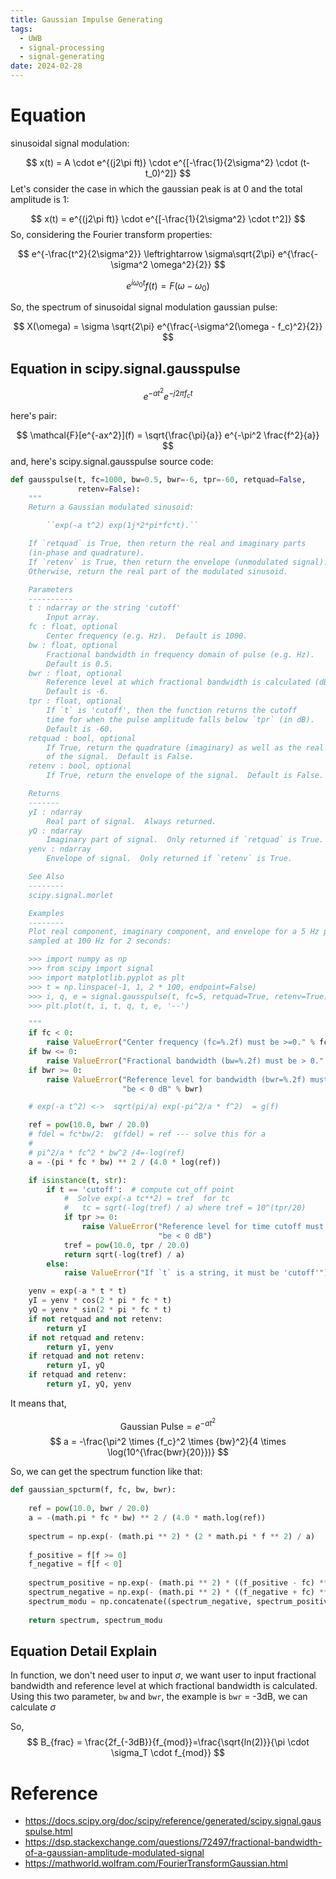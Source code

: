 ```yaml
---
title: Gaussian Impulse Generating
tags:
  - UWB
  - signal-processing
  - signal-generating
date: 2024-02-28
---
```

# Equation

sinusoidal signal modulation:

$$
x(t) = A \cdot e^{(j2\pi ft)} \cdot e^{[-\frac{1}{2\sigma^2} \cdot (t-t_0)^2]}
$$
Let's consider the case in which the gaussian peak is at 0 and the total amplitude is 1:

$$
x(t) = e^{(j2\pi ft)} \cdot e^{[-\frac{1}{2\sigma^2} \cdot t^2]}
$$
So, considering the Fourier transform properties:

$$
e^{-\frac{t^2}{2\sigma^2}} \leftrightarrow \sigma\sqrt{2\pi} e^{\frac{-\sigma^2 \omega^2}{2}}
$$

$$
e^{i\omega_0 t} f(t) = F(\omega - \omega_0)
$$

So, the spectrum of sinusoidal signal modulation gaussian pulse:

$$
X(\omega) = \sigma \sqrt{2\pi} e^{\frac{-\sigma^2(\omega - f_c)^2}{2}}
$$

## Equation in scipy.signal.gausspulse

$$
e^{-a t^2} e^{-j2\pi f_c t}
$$

here's pair:

$$
\mathcal{F}[e^{-ax^2}](f) = \sqrt{\frac{\pi}{a}} e^{-\pi^2 \frac{f^2}{a}}
$$
and, here's scipy.signal.gausspulse source code:

```python
def gausspulse(t, fc=1000, bw=0.5, bwr=-6, tpr=-60, retquad=False,
               retenv=False):
    """
    Return a Gaussian modulated sinusoid:

        ``exp(-a t^2) exp(1j*2*pi*fc*t).``

    If `retquad` is True, then return the real and imaginary parts
    (in-phase and quadrature).
    If `retenv` is True, then return the envelope (unmodulated signal).
    Otherwise, return the real part of the modulated sinusoid.

    Parameters
    ----------
    t : ndarray or the string 'cutoff'
        Input array.
    fc : float, optional
        Center frequency (e.g. Hz).  Default is 1000.
    bw : float, optional
        Fractional bandwidth in frequency domain of pulse (e.g. Hz).
        Default is 0.5.
    bwr : float, optional
        Reference level at which fractional bandwidth is calculated (dB).
        Default is -6.
    tpr : float, optional
        If `t` is 'cutoff', then the function returns the cutoff
        time for when the pulse amplitude falls below `tpr` (in dB).
        Default is -60.
    retquad : bool, optional
        If True, return the quadrature (imaginary) as well as the real part
        of the signal.  Default is False.
    retenv : bool, optional
        If True, return the envelope of the signal.  Default is False.

    Returns
    -------
    yI : ndarray
        Real part of signal.  Always returned.
    yQ : ndarray
        Imaginary part of signal.  Only returned if `retquad` is True.
    yenv : ndarray
        Envelope of signal.  Only returned if `retenv` is True.

    See Also
    --------
    scipy.signal.morlet

    Examples
    --------
    Plot real component, imaginary component, and envelope for a 5 Hz pulse,
    sampled at 100 Hz for 2 seconds:

    >>> import numpy as np
    >>> from scipy import signal
    >>> import matplotlib.pyplot as plt
    >>> t = np.linspace(-1, 1, 2 * 100, endpoint=False)
    >>> i, q, e = signal.gausspulse(t, fc=5, retquad=True, retenv=True)
    >>> plt.plot(t, i, t, q, t, e, '--')

    """
    if fc < 0:
        raise ValueError("Center frequency (fc=%.2f) must be >=0." % fc)
    if bw <= 0:
        raise ValueError("Fractional bandwidth (bw=%.2f) must be > 0." % bw)
    if bwr >= 0:
        raise ValueError("Reference level for bandwidth (bwr=%.2f) must "
                         "be < 0 dB" % bwr)

    # exp(-a t^2) <->  sqrt(pi/a) exp(-pi^2/a * f^2)  = g(f)

    ref = pow(10.0, bwr / 20.0)
    # fdel = fc*bw/2:  g(fdel) = ref --- solve this for a
    #
    # pi^2/a * fc^2 * bw^2 /4=-log(ref)
    a = -(pi * fc * bw) ** 2 / (4.0 * log(ref))

    if isinstance(t, str):
        if t == 'cutoff':  # compute cut_off point
            #  Solve exp(-a tc**2) = tref  for tc
            #   tc = sqrt(-log(tref) / a) where tref = 10^(tpr/20)
            if tpr >= 0:
                raise ValueError("Reference level for time cutoff must "
                                 "be < 0 dB")
            tref = pow(10.0, tpr / 20.0)
            return sqrt(-log(tref) / a)
        else:
            raise ValueError("If `t` is a string, it must be 'cutoff'")

    yenv = exp(-a * t * t)
    yI = yenv * cos(2 * pi * fc * t)
    yQ = yenv * sin(2 * pi * fc * t)
    if not retquad and not retenv:
        return yI
    if not retquad and retenv:
        return yI, yenv
    if retquad and not retenv:
        return yI, yQ
    if retquad and retenv:
        return yI, yQ, yenv

```


It means that,

$$
\text{Gaussian Pulse} = e^{-a t^2}
$$
$$
a = -\frac{\pi^2 \times {f_c}^2 \times {bw}^2}{4 \times \log(10^{\frac{bwr}{20}})}
$$


So, we can get the spectrum function like that:

```python
def gaussian_spcturm(f, fc, bw, bwr):
    
    ref = pow(10.0, bwr / 20.0)
    a = -(math.pi * fc * bw) ** 2 / (4.0 * math.log(ref))
    
    spectrum = np.exp(- (math.pi ** 2) * (2 * math.pi * f ** 2) / a)
    
    f_positive = f[f >= 0]
    f_negative = f[f < 0]
        
    spectrum_positive = np.exp(- (math.pi ** 2) * ((f_positive - fc) ** 2) / a)
    spectrum_negative = np.exp(- (math.pi ** 2) * ((f_negative + fc) ** 2) / a)
    spectrum_modu = np.concatenate((spectrum_negative, spectrum_positive))
    
    return spectrum, spectrum_modu
```
## Equation Detail Explain

In function, we don't need user to input $\sigma$, we want user to input fractional bandwidth and reference level at which fractional bandwidth is calculated. Using this two parameter, `bw` and `bwr`, the example is `bwr` = -3dB, we can calculate $\sigma$

So,
$$
B_{frac} = \frac{2f_{-3dB}}{f_{mod}}=\frac{\sqrt{ln(2)}}{\pi \cdot \sigma_T \cdot f_{mod}}
$$




# Reference

* https://docs.scipy.org/doc/scipy/reference/generated/scipy.signal.gausspulse.html
* https://dsp.stackexchange.com/questions/72497/fractional-bandwidth-of-a-gaussian-amplitude-modulated-signal
* https://mathworld.wolfram.com/FourierTransformGaussian.html